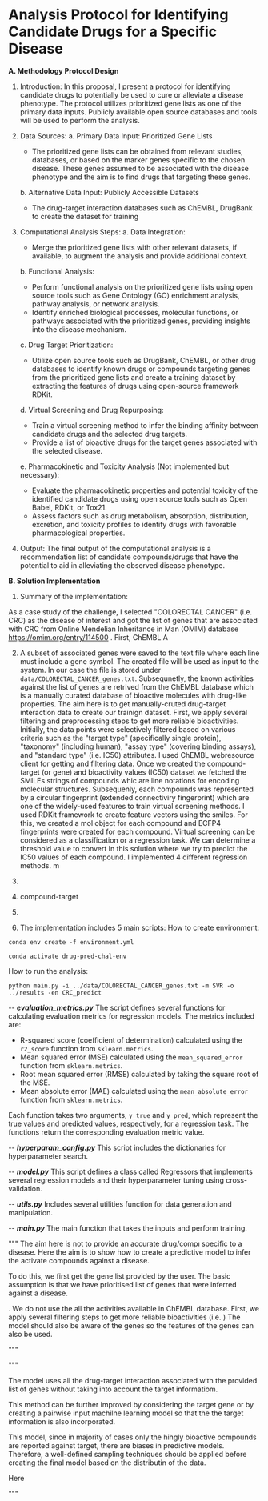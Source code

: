 # Analysis Protocol for Identifying Candidate Drugs for a Specific Disease

**A. Methodology Protocol Design**

1. Introduction:
   In this proposal, I present a protocol for identifying candidate drugs to potentially be used to cure or alleviate a disease phenotype. The protocol utilizes prioritized gene lists as one of the primary data inputs. Publicly available open source databases and tools will be used to perform the analysis.

2. Data Sources:
   a. Primary Data Input: Prioritized Gene Lists
      - The prioritized gene lists can be obtained from relevant studies, databases, or based on the marker genes specific to the chosen disease. These genes assumed to be associated with the disease phenotype and the aim is to find drugs that targeting these genes. 

   b. Alternative Data Input: Publicly Accessible Datasets
      - The drug-target interaction databases such as ChEMBL, DrugBank to create the dataset for training

3. Computational Analysis Steps:
   a. Data Integration:
      - Merge the prioritized gene lists with other relevant datasets, if available, to augment the analysis and provide additional context.

   b. Functional Analysis:
      - Perform functional analysis on the prioritized gene lists using open source tools such as Gene Ontology (GO) enrichment analysis, pathway analysis, or network analysis.
      - Identify enriched biological processes, molecular functions, or pathways associated with the prioritized genes, providing insights into the disease mechanism.

   c. Drug Target Prioritization:
      - Utilize open source tools such as DrugBank, ChEMBL, or other drug databases to identify known drugs or compounds targeting genes from the prioritized gene lists and create a training dataset by extracting the features of drugs using open-source framework RDKit.
    
   d. Virtual Screening and Drug Repurposing:
      - Train a virtual screening method to infer the binding affinity between candidate drugs and the selected drug targets.
      - Provide a list of bioactive drugs for the target genes associated with the selected disease.

   e. Pharmacokinetic and Toxicity Analysis (Not implemented but necessary):
      - Evaluate the pharmacokinetic properties and potential toxicity of the identified candidate drugs using open source tools such as Open Babel, RDKit, or Tox21.
      - Assess factors such as drug metabolism, absorption, distribution, excretion, and toxicity profiles to identify drugs with favorable pharmacological properties.

4. Output:
   The final output of the computational analysis is a recommendation list of candidate compounds/drugs that have the potential to aid in alleviating the observed disease phenotype.

**B. Solution Implementation**
1. Summary of the implementation:

As a case study of the challenge, I selected "COLORECTAL CANCER" (i.e. CRC) as the disease of interest and got the list of genes that are associated with CRC from  Online Mendelian Inheritance in Man (OMIM) database https://omim.org/entry/114500 . First, ChEMBL A

2. A subset of associated genes were saved to the text file where each line must include a gene symbol. The created file will be used as input to the system. In our case the file is stored under `data/COLORECTAL_CANCER_genes.txt`. Subsequnetly, the known activities against the list of genes are retrived from the ChEMBL database which is a manually curated database of bioactive molecules with drug-like properties. The aim here is to get manually-cruted drug-target interaction data to create our trainign dataset. First, we apply several filtering and preprocessing steps to get more reliable bioactivities. Initially, the data points were selectively filtered based on various criteria such as the "target type" (specifically single protein), "taxonomy" (including human), "assay type" (covering binding assays), and "standard type" (i.e. IC50) attributes. I used ChEMBL webresource client for getting and filtering data. Once we created the compound-target (or gene) and bioactivity values (IC50) dataset we fetched the SMILEs strings of compounds whic are line notations for encoding molecular structures. Subsequenly, each compounds was represented by a circular fingerprint (extended connectiviry fingerprint) which are one of the widely-used features to train virtual screening methods. I used RDKit framework to create feature vectors using the smiles. For this, we created a mol object for each compound and ECFP4 fingerprints were created for each compound.
Virtual screening can be considered as a classification or a regression task. We can determine a threshold value to convert
In this solution where we try to predict the IC50 values of each compound.
I implemented 4 different regression methods.  m  
4.
5. compound-target 

6. 
7. The implementation includes 5 main scripts:
How to create environment:


```
conda env create -f environment.yml

conda activate drug-pred-chal-env
```
How to run the analysis:


```
python main.py -i ../data/COLORECTAL_CANCER_genes.txt -m SVR -o ../results -en CRC_predict
```
-- **_evaluation_metrics.py_**
The script defines several functions for calculating evaluation metrics for regression models. The metrics included are:

- R-squared score (coefficient of determination) calculated using the `r2_score` function from `sklearn.metrics`.
- Mean squared error (MSE) calculated using the `mean_squared_error` function from `sklearn.metrics`.
- Root mean squared error (RMSE) calculated by taking the square root of the MSE.
- Mean absolute error (MAE) calculated using the `mean_absolute_error` function from `sklearn.metrics`.

Each function takes two arguments, `y_true` and `y_pred`, which represent the true values and predicted values, respectively, for a regression task. The functions return the corresponding evaluation metric value.

-- **_hyperparam_config.py_**
This script includes the dictionaries for hyperparameter search.

-- **_model.py_**
This script defines a class called Regressors that implements several regression models and their hyperparameter tuning using cross-validation. 

-- **_utils.py_**
Includes several utilities function for data generation and manipulation. 

-- **_main.py_**
The main function that takes the inputs and perform training.



"""
The aim here is not to provide an accurate drug/compı specific to a disease. Here the aim is to show how to create a predictive model to infer the activate compounds against a disease.

To do this, we first get the gene list provided by the user. 
The basic assumption is that we have prioritised list of genes that were inferred against a disease. 


 . We do not use the all the activities available in ChEMBL database. First, we apply several filtering steps 
to get more reliable bioactivities (i.e. )
The model should also be aware of the genes so the features of the genes can also be used. 

"""

"""

The model uses all the drug-target interaction associated with the provided list of genes without taking into account the target informatiom. 

This method can be further improved by considering the target gene or by creating a pairwise input machilne learning model so that the the target 
information is also incorporated. 

This model, since in majority of cases only the hihgly bioactive ocmpounds are reported against target, there are biases in predictive models. Therefore, 
a well-defined sampling techniques should be applied before creating the final model based on the distributin of the data. 


Here

"""

